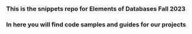 ### This is the snippets repo for Elements of Databases Fall 2023
### In here you will find code samples and guides for our projects 
